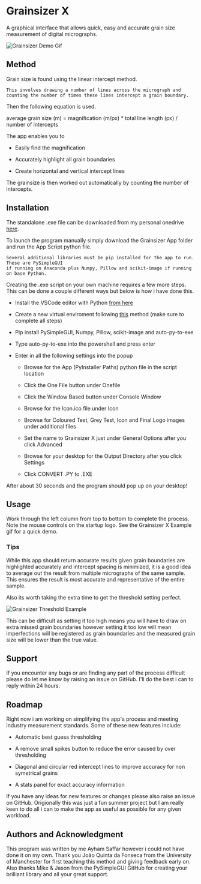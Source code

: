 # Grainsizer X #

A graphical interface that allows quick, easy and accurate grain size measurement of digital micrographs.

![Grainsizer Demo Gif](https://media.giphy.com/media/cLhovdZAttRcWz1nnz/giphy.gif)

## Method ##

Grain size is found using the linear intercept method.

    This involves drawing a number of lines across the micrograph and 
    counting the number of times these lines intercept a grain boundary.

Then the following equation is used.

average grain size (m) = magnification (m/px) * total line length (px) / number of intercepts  

The app enables you to

- Easily find the magnification

- Accurately highlight all grain boundaries

- Create horizontal and vertical intercept lines

The grainsize is then worked out automatically by counting the number of intercepts.

## Installation ##

The standalone .exe file can be downloaded from my personal onedrive [here](https://1drv.ms/u/s!AnQ8aqbFsILIge8pbSo0IAwAOHWXUw?e=6D9Gh0).

To launch the program manually simply download the Grainsizer App folder and run the App Script python file.

    Several additional libraries must be pip installed for the app to run. These are PySimpleGUI 
    if running on Anaconda plus Numpy, Pillow and scikit-image if running on base Python.

Creating the .exe script on your own machine requires a few more steps. This can be done a couple different ways but below is how i have done this.

- Install the VSCode editor with Python [from here](https://code.visualstudio.com/docs/python/python-tutorial)

- Create a new virtual enviroment following [this](https://stackoverflow.com/a/61092957/13688987) method (make sure to complete all steps)

- Pip install PySimpleGUI, Numpy, Pillow, scikit-image and auto-py-to-exe

- Type auto-py-to-exe into the powershell and press enter

- Enter in all the following settings into the popup
    
    - Browse for the App (PyInstaller Paths) python file in the script location

    - Click the One File button under Onefile

    - Click the Window Based button under Console Window

    - Browse for the Icon.ico file under Icon

    - Browse for Coloured Test, Grey Test, Icon and Final Logo images under additional files

    - Set the name to Grainsizer X just under General Options after you click Advanced

    - Browse for your desktop for the Output Directory after you click Settings

    - Click CONVERT .PY to .EXE

After about 30 seconds and the program should pop up on your desktop!

## Usage ##

Work through the left column from top to bottom to complete the process. Note the mouse controls on the startup logo. See the Grainsizer X Example gif for a quick demo.

### Tips

While this app should return accurate results given grain boundaries are highlighted accurately and intercept spacing is minimized, it is a good idea to average out the result from multiple micrographs of the same sample. This ensures the result is most accurate and representative of the entire sample.

Also its worth taking the extra time to get the threshold setting perfect.

![Grainsizer Threshold Example](https://media.giphy.com/media/1ouSGxPt7wI5FlmkE7/giphy.gif)

This can be difficult as setting it too high means you will have to draw on extra missed grain boundaries however setting it too low will mean imperfections will be registered as grain boundaries and the measured grain size will be lower than the true value.

## Support ##

If you encounter any bugs or are finding any part of the process difficult please do let me know by raising an issue on GitHub. I'll do the best i can to reply within 24 hours.

## Roadmap ##

Right now i am working on simplifying the app's process and meeting industry measurement standards. Some of these new features include:

- Automatic best guess thresholding

- A remove small spikes button to reduce the error caused by over thresholding

- Diagonal and circular red intercept lines to improve accuracy for non symetrical grains

- A stats panel for exact accuracy information 

If you have any ideas for new features or changes please also raise an issue on GitHub. Origionally this was just a fun summer project but I am really keen to do all i can to make the app as useful as possible for any given workload.

## Authors and Acknowledgment ##

This program was written by me Ayham Saffar however i could not have done it on my own. Thank you João Quinta da Fonseca from the University of Manchester for first teaching this method and giving feedback early on. Also thanks Mike & Jason from the PySimpleGUI GitHub for creating your brilliant library and all your great support.
